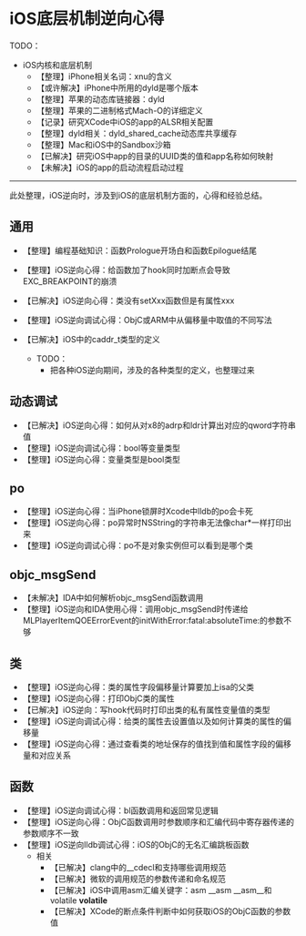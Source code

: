 # iOS底层机制逆向心得

TODO：

* iOS内核和底层机制
  * 【整理】iPhone相关名词：xnu的含义
  * 【或许解决】iPhone中所用的dyld是哪个版本
  * 【整理】苹果的动态库链接器：dyld
  * 【整理】苹果的二进制格式Mach-O的详细定义
  * 【记录】研究XCode中iOS的app的ALSR相关配置
  * 【整理】dyld相关：dyld_shared_cache动态库共享缓存
  * 【整理】Mac和iOS中的Sandbox沙箱
  * 【已解决】研究iOS中app的目录的UUID类的值和app名称如何映射
  * 【未解决】iOS的app的启动流程启动过程

---

此处整理，iOS逆向时，涉及到iOS的底层机制方面的，心得和经验总结。

## 通用

* 【整理】编程基础知识：函数Prologue开场白和函数Epilogue结尾
* 【整理】iOS逆向心得：给函数加了hook同时加断点会导致EXC_BREAKPOINT的崩溃
* 【已解决】iOS逆向心得：类没有setXxx函数但是有属性xxx
* 【整理】iOS逆向调试心得：ObjC或ARM中从偏移量中取值的不同写法

* 【已解决】iOS中的caddr_t类型的定义
  * TODO：
    * 把各种iOS逆向期间，涉及的各种类型的定义，也整理过来

## 动态调试

* 【已解决】iOS逆向心得：如何从对x8的adrp和ldr计算出对应的qword字符串值
* 【整理】iOS逆向调试心得：bool等变量类型
* 【整理】iOS逆向心得：变量类型是bool类型

## po

* 【整理】iOS逆向心得：当iPhone锁屏时Xcode中lldb的po会卡死
* 【整理】iOS逆向心得：po异常时NSString的字符串无法像char*一样打印出来
* 【整理】iOS逆向调试心得：po不是对象实例但可以看到是哪个类

## objc_msgSend

* 【未解决】IDA中如何解析objc_msgSend函数调用
* 【整理】iOS逆向和IDA使用心得：调用objc_msgSend时传递给MLPlayerItemQOEErrorEvent的initWithError:fatal:absoluteTime:的参数不够

## 类

* 【整理】iOS逆向心得：类的属性字段偏移量计算要加上isa的父类
* 【整理】iOS逆向心得：打印ObjC类的属性
* 【已解决】iOS逆向：写hook代码时打印出类的私有属性变量值的类型
* 【整理】iOS逆向调试心得：给类的属性去设置值以及如何计算类的属性的偏移量
* 【整理】iOS逆向心得：通过查看类的地址保存的值找到值和属性字段的偏移量和对应关系

## 函数

* 【整理】iOS逆向调试心得：bl函数调用和返回常见逻辑
* 【整理】iOS逆向心得：ObjC函数调用时参数顺序和汇编代码中寄存器传递的参数顺序不一致
* 【整理】iOS逆向lldb调试心得：iOS的ObjC的无名汇编跳板函数
  * 相关
    * 【已解决】clang中的__cdecl和支持哪些调用规范
    * 【已解决】微软的调用规范的参数传递和命名规范
    * 【已解决】iOS中调用asm汇编关键字：asm __asm __asm__和volatile __volatile__
    * 【已解决】XCode的断点条件判断中如何获取iOS的ObjC函数的参数值
